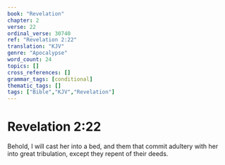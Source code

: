 ```yaml
---
book: "Revelation"
chapter: 2
verse: 22
ordinal_verse: 30740
ref: "Revelation 2:22"
translation: "KJV"
genre: "Apocalypse"
word_count: 24
topics: []
cross_references: []
grammar_tags: [conditional]
thematic_tags: []
tags: ["Bible","KJV","Revelation"]
---
```


# Revelation 2:22

Behold, I will cast her into a bed, and them that commit adultery with her into great tribulation, except they repent of their deeds.
